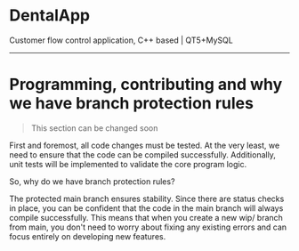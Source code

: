 # DentalApp
Customer flow control application, C++ based | QT5+MySQL

---
# Programming, contributing and why we have branch protection rules

> This section can be changed soon

First and foremost, all code changes must be tested. At the very least, we need to ensure that the code can be compiled successfully. Additionally, unit tests will be implemented to validate the core program logic.

So, why do we have branch protection rules?

The protected main branch ensures stability. Since there are status checks in place, you can be confident that the code in the main branch will always compile successfully. This means that when you create a new wip/ branch from main, you don't need to worry about fixing any existing errors and can focus entirely on developing new features.
